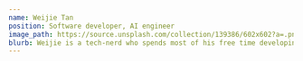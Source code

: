 ```yaml
---
name: Weijie Tan
position: Software developer, AI engineer
image_path: https://source.unsplash.com/collection/139386/602x602?a=.png
blurb: Weijie is a tech-nerd who spends most of his free time developing apps and solving puzzles
---
```

